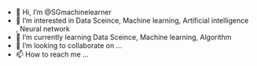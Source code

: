 - 👋 Hi, I’m @SGmachinelearner
- 👀 I’m interested in Data Sceince, Machine learning, Artificial intelligence  , Neural network 
- 🌱 I’m currently learning Data Sceince, Machine learning, Algorithm
- 💞️ I’m looking to collaborate on ...
- 📫 How to reach me ...

<!---
SGmachinelearner/SGmachinelearner is a ✨ special ✨ repository because its `README.md` (this file) appears on your GitHub profile.
You can click the Preview link to take a look at your changes.
--->
